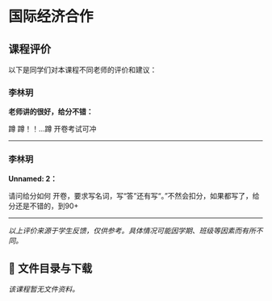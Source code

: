 # 国际经济合作

## 课程评价

以下是同学们对本课程不同老师的评价和建议：

### 李林玥

**老师讲的很好，给分不错：**

蹲   蹲！！…蹲   开卷考试可冲

---

### 李林玥

**Unnamed: 2：**

请问给分如何   开卷，要求写名词，写“答”还有写“。”不然会扣分，如果都写了，给分还是不错的，到90+

---

*以上评价来源于学生反馈，仅供参考。具体情况可能因学期、班级等因素而有所不同。*
## 📄 文件目录与下载

_该课程暂无文件资料。_
